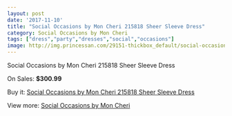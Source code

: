 ```yaml
---
layout: post
date: '2017-11-10'
title: "Social Occasions by Mon Cheri 215818 Sheer Sleeve Dress"
category: Social Occasions by Mon Cheri
tags: ["dress","party","dresses","social","occasions"]
image: http://img.princessan.com/29151-thickbox_default/social-occasions-by-mon-cheri-215818-sheer-sleeve-dress.jpg
---
```

Social Occasions by Mon Cheri 215818 Sheer Sleeve Dress

On Sales: **$300.99**
<a href="https://www.princessan.com/en/social-occasions-by-mon-cheri/13269-social-occasions-by-mon-cheri-215818-sheer-sleeve-dress.html"><amp-img layout="responsive" width="600" height="600" src="//img.princessan.com/29151-thickbox_default/social-occasions-by-mon-cheri-215818-sheer-sleeve-dress.jpg" alt="Social Occasions by Mon Cheri 215818 Sheer Sleeve Dress 0" /></a>
<a href="https://www.princessan.com/en/social-occasions-by-mon-cheri/13269-social-occasions-by-mon-cheri-215818-sheer-sleeve-dress.html"><amp-img layout="responsive" width="600" height="600" src="//img.princessan.com/29152-thickbox_default/social-occasions-by-mon-cheri-215818-sheer-sleeve-dress.jpg" alt="Social Occasions by Mon Cheri 215818 Sheer Sleeve Dress 1" /></a>

Buy it: [Social Occasions by Mon Cheri 215818 Sheer Sleeve Dress](https://www.princessan.com/en/social-occasions-by-mon-cheri/13269-social-occasions-by-mon-cheri-215818-sheer-sleeve-dress.html "Social Occasions by Mon Cheri 215818 Sheer Sleeve Dress")

View more: [Social Occasions by Mon Cheri](https://www.princessan.com/en/60-social-occasions-by-mon-cheri "Social Occasions by Mon Cheri")